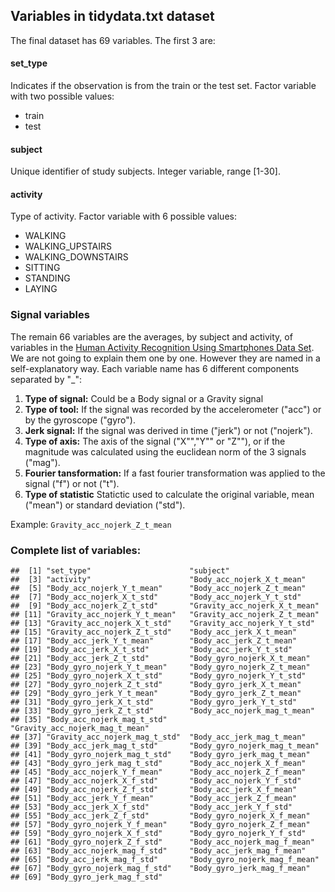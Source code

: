 Variables in tidydata.txt dataset
---------------------------------

The final dataset has 69 variables. The first 3 are:

#### set\_type

Indicates if the observation is from the train or the test set.
Factor variable with two possible values:

-   train
-   test

#### subject

Unique identifier of study subjects.
Integer variable, range \[1-30\].

#### activity

Type of activity.
Factor variable with 6 possible values:

-   WALKING
-   WALKING\_UPSTAIRS
-   WALKING\_DOWNSTAIRS
-   SITTING
-   STANDING
-   LAYING

### Signal variables

The remain 66 variables are the averages, by subject and activity, of variables in the [Human Activity Recognition Using Smartphones Data Set](http://archive.ics.uci.edu/ml/datasets/Human+Activity+Recognition+Using+Smartphones).
We are not going to explain them one by one. However they are named in a self-explanatory way. Each variable name has 6 different components separated by "\_":

1.  **Type of signal:** Could be a Body signal or a Gravity signal
2.  **Type of tool:** If the signal was recorded by the accelerometer ("acc") or by the gyroscope ("gyro").
3.  **Jerk signal:** If the signal was derived in time ("jerk") or not ("nojerk").
4.  **Type of axis:** The axis of the signal ("X"","Y"" or "Z""), or if the magnitude was calculated using the euclidean norm of the 3 signals ("mag").
5.  **Fourier tansformation:** If a fast fourier transformation was applied to the signal ("f") or not ("t").
6.  **Type of statistic** Statictic used to calculate the original variable, mean ("mean") or standard deviation ("std").

Example: `Gravity_acc_nojerk_Z_t_mean`

### Complete list of variables:

    ##  [1] "set_type"                      "subject"                      
    ##  [3] "activity"                      "Body_acc_nojerk_X_t_mean"     
    ##  [5] "Body_acc_nojerk_Y_t_mean"      "Body_acc_nojerk_Z_t_mean"     
    ##  [7] "Body_acc_nojerk_X_t_std"       "Body_acc_nojerk_Y_t_std"      
    ##  [9] "Body_acc_nojerk_Z_t_std"       "Gravity_acc_nojerk_X_t_mean"  
    ## [11] "Gravity_acc_nojerk_Y_t_mean"   "Gravity_acc_nojerk_Z_t_mean"  
    ## [13] "Gravity_acc_nojerk_X_t_std"    "Gravity_acc_nojerk_Y_t_std"   
    ## [15] "Gravity_acc_nojerk_Z_t_std"    "Body_acc_jerk_X_t_mean"       
    ## [17] "Body_acc_jerk_Y_t_mean"        "Body_acc_jerk_Z_t_mean"       
    ## [19] "Body_acc_jerk_X_t_std"         "Body_acc_jerk_Y_t_std"        
    ## [21] "Body_acc_jerk_Z_t_std"         "Body_gyro_nojerk_X_t_mean"    
    ## [23] "Body_gyro_nojerk_Y_t_mean"     "Body_gyro_nojerk_Z_t_mean"    
    ## [25] "Body_gyro_nojerk_X_t_std"      "Body_gyro_nojerk_Y_t_std"     
    ## [27] "Body_gyro_nojerk_Z_t_std"      "Body_gyro_jerk_X_t_mean"      
    ## [29] "Body_gyro_jerk_Y_t_mean"       "Body_gyro_jerk_Z_t_mean"      
    ## [31] "Body_gyro_jerk_X_t_std"        "Body_gyro_jerk_Y_t_std"       
    ## [33] "Body_gyro_jerk_Z_t_std"        "Body_acc_nojerk_mag_t_mean"   
    ## [35] "Body_acc_nojerk_mag_t_std"     "Gravity_acc_nojerk_mag_t_mean"
    ## [37] "Gravity_acc_nojerk_mag_t_std"  "Body_acc_jerk_mag_t_mean"     
    ## [39] "Body_acc_jerk_mag_t_std"       "Body_gyro_nojerk_mag_t_mean"  
    ## [41] "Body_gyro_nojerk_mag_t_std"    "Body_gyro_jerk_mag_t_mean"    
    ## [43] "Body_gyro_jerk_mag_t_std"      "Body_acc_nojerk_X_f_mean"     
    ## [45] "Body_acc_nojerk_Y_f_mean"      "Body_acc_nojerk_Z_f_mean"     
    ## [47] "Body_acc_nojerk_X_f_std"       "Body_acc_nojerk_Y_f_std"      
    ## [49] "Body_acc_nojerk_Z_f_std"       "Body_acc_jerk_X_f_mean"       
    ## [51] "Body_acc_jerk_Y_f_mean"        "Body_acc_jerk_Z_f_mean"       
    ## [53] "Body_acc_jerk_X_f_std"         "Body_acc_jerk_Y_f_std"        
    ## [55] "Body_acc_jerk_Z_f_std"         "Body_gyro_nojerk_X_f_mean"    
    ## [57] "Body_gyro_nojerk_Y_f_mean"     "Body_gyro_nojerk_Z_f_mean"    
    ## [59] "Body_gyro_nojerk_X_f_std"      "Body_gyro_nojerk_Y_f_std"     
    ## [61] "Body_gyro_nojerk_Z_f_std"      "Body_acc_nojerk_mag_f_mean"   
    ## [63] "Body_acc_nojerk_mag_f_std"     "Body_acc_jerk_mag_f_mean"     
    ## [65] "Body_acc_jerk_mag_f_std"       "Body_gyro_nojerk_mag_f_mean"  
    ## [67] "Body_gyro_nojerk_mag_f_std"    "Body_gyro_jerk_mag_f_mean"    
    ## [69] "Body_gyro_jerk_mag_f_std"
